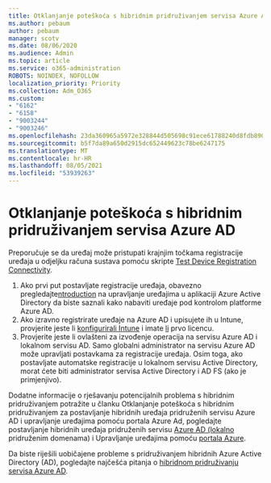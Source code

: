 ```yaml
---
title: Otklanjanje poteškoća s hibridnim pridruživanjem servisa Azure AD
ms.author: pebaum
author: pebaum
manager: scotv
ms.date: 08/06/2020
ms.audience: Admin
ms.topic: article
ms.service: o365-administration
ROBOTS: NOINDEX, NOFOLLOW
localization_priority: Priority
ms.collection: Adm_O365
ms.custom:
- "6162"
- "6158"
- "9003244"
- "9003246"
ms.openlocfilehash: 23da360965a5972e328844d505698c91ece61788240d8fdb8909fff3a7ef0d7f
ms.sourcegitcommit: b5f7da89a650d2915dc652449623c78be6247175
ms.translationtype: MT
ms.contentlocale: hr-HR
ms.lasthandoff: 08/05/2021
ms.locfileid: "53939263"
---
```

# <a name="troubleshoot-hybrid-azure-ad-join"></a>Otklanjanje poteškoća s hibridnim pridruživanjem servisa Azure AD

Preporučuje se da uređaj može pristupati krajnjim točkama registracije uređaja u odjeljku računa sustava pomoću skripte [Test Device Registration Connectivity](https://docs.microsoft.com/samples/azure-samples/testdeviceregconnectivity/testdeviceregconnectivity/).

1. Ako prvi put postavljate registracije uređaja, obavezno pregledajte[ntroduction](https://docs.microsoft.com/samples/azure-samples/testdeviceregconnectivity/testdeviceregconnectivity/) na upravljanje uređajima u aplikaciji Azure Active Directory da biste saznali kako nabaviti uređaje pod kontrolom platforme Azure AD.
1. Ako izravno registrirate uređaje na Azure AD i upisujete ih u Intune, provjerite jeste li [konfigurirali Intune](https://docs.microsoft.com/mem/intune/enrollment/device-enrollment?WT.mc_id=Portal-Microsoft_Azure_Support) i imate [li](https://docs.microsoft.com/mem/intune/fundamentals/licenses-assign?WT.mc_id=Portal-Microsoft_Azure_Support) prvo licencu.
1. Provjerite jeste li ovlašteni za izvođenje operacija na servisu Azure AD i lokalnom servisu AD. Samo globalni administrator na servisu Azure AD može upravljati postavkama za registracije uređaja. Osim toga, ako postavljate automatske registracije u lokalnom servisu Active Directory, morat ćete biti administrator servisa Active Directory i AD FS (ako je primjenjivo).

Dodatne informacije o rješavanju potencijalnih [](https://docs.microsoft.com/azure/active-directory/devices/troubleshoot-hybrid-join-windows-current) problema s hibridnim pridruživanjem potražite u članku Otklanjanje poteškoća s hibridnim pridruživanjem za postavljanje hibridnih uređaja pridruženih servisu Azure AD i upravljanje uređajima pomoću portala Azure Ad, pogledajte postavljanje hibridnih uređaja pridruženih servisu [Azure AD (lokalno](https://docs.microsoft.com/azure/active-directory/devices/hybrid-azuread-join-plan?WT.mc_id=Portal-Microsoft_Azure_Support) pridruženim domenama) i Upravljanje uređajima pomoću [portala Azure](https://docs.microsoft.com/azure/active-directory/devices/device-management-azure-portal?WT.mc_id=Portal-Microsoft_Azure_Support).

Da biste riješili uobičajene probleme s pridruživanjem hibridnih Azure Active Directory (AD), pogledajte najčešća pitanja o [hibridnom pridruživanju servisa Azure AD](https://docs.microsoft.com/azure/active-directory/devices/faq#hybrid-azure-ad-join-faq).
